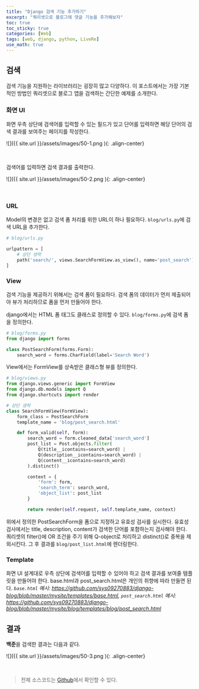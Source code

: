 ```yaml
---
title: "Django 검색 기능 추가하기"
excerpt: "쿼리셋으로 블로그에 댓글 기능을 추가해보자"
toc: true
toc_sticky: true
categories: [Web]
tags: [web, django, python, LiveRe]
use_math: true
---
```


## 검색
검색 기능을 지원하는 라이브러리는 굉장히 많고 다양하다. 이 포스트에서는 가장 기본적인 방법인 쿼리셋으로 블로그 앱을 검색하는 간단한 예제를 소개한다. 

### 화면 UI

화면 우측 상단에 검색어를 입력할 수 있는 필드가 있고 단어를 입력하면 해당 단어의 검색 결과를 보여주는 페이지를 작성한다. 

![]({{ site.url }}/assets/images/50-1.png ){: .align-center}

<br>

검색어를 입력하면 검색 결과를 출력한다.

![]({{ site.url }}/assets/images/50-2.png ){: .align-center}

<br>

### URL
Model의 변경은 없고 검색 폼 처리를 위한 URL이 하나 필요하다. `blog/urls.py`에 검색 URL을 추가한다.

```python
# blog/urls.py

urlpattern = [
    # 상단 생략
    path('search/', views.SearchFormView.as_view(), name='post_search'),
]
```


### View
검색 기능을 제공하기 위해서는 검색 폼이 필요하다. 검색 폼의 데이터가 먼저 제출되어야 뷰가 처리하므로 폼을 먼저 만들어야 한다.  

django에서는 HTML 폼 태그도 클래스로 정의할 수 있다. `blog/forms.py`에 검색 폼을 정의한다.

```python
# blog/forms.py
from django import forms

class PostSearchForm(forms.Form):
	search_word = forms.CharField(label='Search Word')
```

View에서는 FormView를 상속받은 클래스형 뷰를 정의한다.

```python
# blog/views.py
from django.views.generic import FormView
from django.db.models import Q
from django.shortcuts import render

# 상단 생략
class SearchFormView(FormView):
    form_class = PostSearchForm
    template_name = 'blog/post_search.html'

    def form_valid(self, form):
        search_word = form.cleaned_data['search_word']
        post_list = Post.objects.filter(
            Q(title__icontains=search_word) |
            Q(description__icontains=search_word) |
            Q(content__icontains=search_word)
        ).distinct()

        context = {
            'form': form,
            'search_term': search_word,
            'object_list': post_list
        }

        return render(self.request, self.template_name, context)
```

위에서 정의한 PostSearchForm을 폼으로 지정하고 유효성 검사를 실시한다. 유효성 검사에서는 title, description, content가 검색한 단어를 포함하는지 검사해야 한다. 쿼리셋의 filter()에 OR 조건을 주기 위해 Q-object로 처리하고 distinct()로 중복을 제외시킨다. 그 후 결과를 `blog/post_list.html`에 렌더링한다.



### Template
화면 UI 설계대로 우측 상단에 검색어를 입력할 수 있어야 하고 검색 결과를 보여줄 템플릿을 만들어야 한다. base.html과 post_search.html은 개인의 취향에 따라 만들면 된다. *`base.html` 예시: <https://github.com/sys09270883/django-blog/blob/master/mysite/templates/base.html>, `post_search.html` 예시: <https://github.com/sys09270883/django-blog/blob/master/mysite/blog/templates/blog/post_search.html>*


## 결과
**백준**을 검색한 결과는 다음과 같다.

![]({{ site.url }}/assets/images/50-3.png ){: .align-center}

<br>


> 전체 소스코드는 [Github](https://github.com/sys09270883/django-blog)에서 확인할 수 있다.

<br>